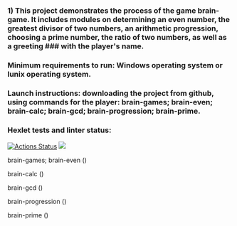 ### 1) This project demonstrates the process of the game brain-game. It includes modules on  determining an even number, the greatest divisor of two numbers, an arithmetic progression, choosing a prime number, the ratio of two numbers, as well as a greeting ### with the player's name.  
### Minimum requirements to run: Windows operating system or lunix operating system.  
### Launch instructions: downloading the project from github, using commands for the player: brain-games; brain-even; brain-calc; brain-gcd; brain-progression; brain-prime. 

### Hexlet tests and linter status:
[![Actions Status](https://github.com/agentkei/python-project-49/workflows/hexlet-check/badge.svg)](https://github.com/agentkei/python-project-49/actions)
<a href="https://codeclimate.com/github/agentkei/python-project-49/maintainability">
<img src="https://api.codeclimate.com/v1/badges/9e13e803cdf37cbb85d5/maintainability" /></a>


brain-games; brain-even (<script id="asciicast-cpsSTIzjW142GwlrDU76yDZWh" src="https://asciinema.org/a/cpsSTIzjW142GwlrDU76yDZWh.js" async></script>)

brain-calc (<script id="asciicast-8B978GI9dNuMG5BwHFzkhDvBK" src="https://asciinema.org/a/8B978GI9dNuMG5BwHFzkhDvBK.js" async></script>)

brain-gcd (<script id="asciicast-zOM5Jps2gGGFvJbXW1GtjWgTJ" src="https://asciinema.org/a/zOM5Jps2gGGFvJbXW1GtjWgTJ.js" async></script>)

brain-progression (<script id="asciicast-o6FxpFzCYwhlddBumJPChod5q" src="https://asciinema.org/a/o6FxpFzCYwhlddBumJPChod5q.js" async></script>)

brain-prime (<script id="asciicast-MUi535VsVV8Z87iTIQkSeVjhl" src="https://asciinema.org/a/MUi535VsVV8Z87iTIQkSeVjhl.js" async></script>)